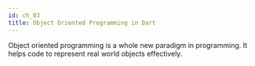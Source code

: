 ```yaml
---
id: ch_03
title: Object Oriented Programming in Dart
---
```


Object oriented programming is a whole new paradigm in programming. It helps code to represent real world objects effectively.